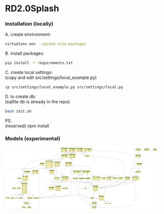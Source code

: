 # RD2.0Splash

### Installation (locally)

A. create environment:  
```sh
virtualenv env --system-site-packages
```

B. install packages:  
```sh
pip install -r requirements.txt
```

C. create local settings:  
(copy and edit src/settings/local_example.py)  
```sh
cp src/settings/local_example.py src/settings/local.py
```

D. to create db:  
(sqllite db is already in the repo)  
```sh
bash init.sh
```

PS.  
(reserved) npm install  



### Models (experimental)
![alt tag](https://raw.githubusercontent.com/trouvaay/RD2.0Splash/master/src/data/models.png?token=ADtmsop5V-2k5Onh5CP5ZdS3G67pviyYks5VurGnwA%3D%3D)


